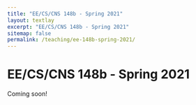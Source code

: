 ```yaml
---
title: "EE/CS/CNS 148b - Spring 2021"
layout: textlay
excerpt: "EE/CS/CNS 148b - Spring 2021"
sitemap: false
permalink: /teaching/ee-148b-spring-2021/
---
```

 
 # EE/CS/CNS 148b - Spring 2021
 
 Coming soon!
